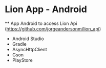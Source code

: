 # Lion App - Android
** App Android to access Lion Api (https://github.com/jorgeandersonm/lion_api)
* Android Studio
* Gradle
* AsyncHttpClient
* Gson
* PlayStore
